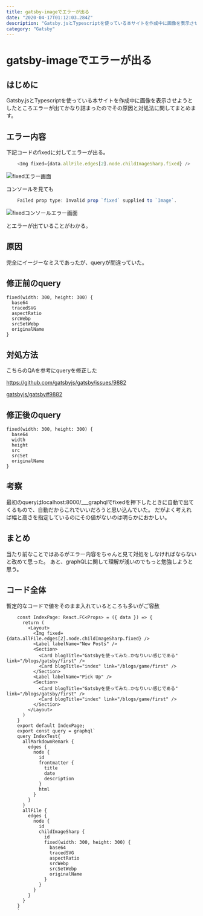 ```yaml
---
title: gatsby-imageでエラーが出る
date: "2020-04-17T01:12:03.284Z"
description: "Gatsby.jsとTypescriptを使っている本サイトを作成中に画像を表示させようとしたところエラーが出てかなり詰まったのでその原因と対処法に関してまとめます。"
category: "Gatsby"
---
```


# gatsby-imageでエラーが出る

## はじめに

Gatsby.jsとTypescriptを使っている本サイトを作成中に画像を表示させようとしたところエラーが出てかなり詰まったのでその原因と対処法に関してまとめます。

## エラー内容

下記コードのfixedに対してエラーが出る。
```js
    <Img fixed={data.allFile.edges[2].node.childImageSharp.fixed} />
```
![fixedエラー画面](https://paper-attachments.dropbox.com/s_C296D179F85A37FEC685BD7D73AF5249529D29FE72BC36371E5EFC4AB3FDF8D2_1587085325819_image.png)


コンソールを見ても
```js
    Failed prop type: Invalid prop `fixed` supplied to `Image`.
```
![fixedコンソールエラー画面](https://paper-attachments.dropbox.com/s_C296D179F85A37FEC685BD7D73AF5249529D29FE72BC36371E5EFC4AB3FDF8D2_1587085724620_image.png)


とエラーが出ていることがわかる。


## 原因

完全にイージーなミスであったが、queryが間違っていた。

## 修正前のquery
```tsx
fixed(width: 300, height: 300) {
  base64
  tracedSVG
  aspectRatio
  srcWebp
  srcSetWebp
  originalName
}
```

## 対処方法

こちらのQAを参考にqueryを修正した

https://github.com/gatsbyjs/gatsby/issues/9882


[gatsbyjs/gatsby#9882](https://github.com/gatsbyjs/gatsby/issues/9882)


## 修正後のquery
```tsx
fixed(width: 300, height: 300) {
  base64
  width
  height
  src
  srcSet
  originalName
}
```
## 考察

最初のqueryはlocalhost:8000/___graphqlでfixedを押下したときに自動で出てくるもので、自動だからこれでいいだろうと思い込んでいた。
だがよく考えれば幅と高さを指定しているのにその値がないのは明らかにおかしい。


## まとめ

当たり前なことではあるがエラー内容をちゃんと見て対処をしなければならないと改めて思った。
あと、graphQLに関して理解が浅いのでもっと勉強しようと思う。


## コード全体

暫定的なコードで値をそのまま入れているところも多いがご容赦

```tsx
    const IndexPage: React.FC<Props> = ({ data }) => {
      return (
        <Layout>
          <Img fixed={data.allFile.edges[2].node.childImageSharp.fixed} />
          <Label labelName="New Posts" />
          <Section>
            <Card blogTitle="Gatsbyを使ってみた.かなりいい感じである" link="/blogs/gatsby/first" />
            <Card blogTitle="index" link="/blogs/game/first" />
          </Section>
          <Label labelName="Pick Up" />
          <Section>
            <Card blogTitle="Gatsbyを使ってみた.かなりいい感じである" link="/blogs/gatsby/first" />
            <Card blogTitle="index" link="/blogs/game/first" />
          </Section>
        </Layout>
      )
    }
    export default IndexPage;
    export const query = graphql`
    query IndexTest{
      allMarkdownRemark {
        edges {
          node {
            id
            frontmatter {
              title
              date
              description
            }
            html
          }
        }
      }
      allFile {
        edges {
          node {
            id
            childImageSharp {
              id
              fixed(width: 300, height: 300) {
                base64
                tracedSVG
                aspectRatio
                srcWebp
                srcSetWebp
                originalName
              }
            }
          }
        }
      }
    }
    `
```
